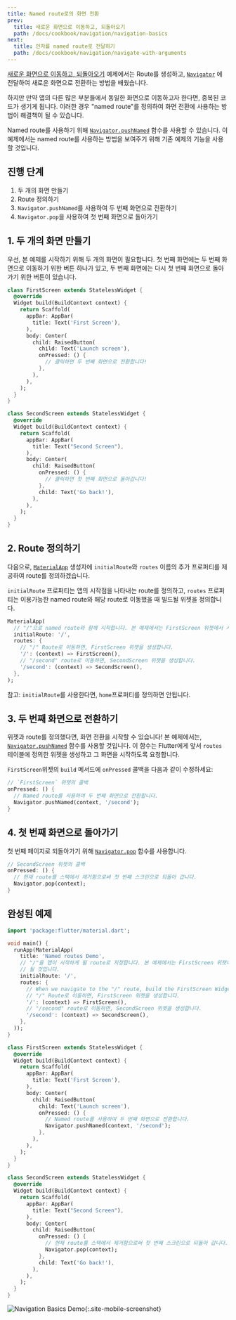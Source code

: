 ```yaml
---
title: Named route로의 화면 전환
prev:
  title: 새로운 화면으로 이동하고, 되돌아오기
  path: /docs/cookbook/navigation/navigation-basics
next:
  title: 인자를 named route로 전달하기
  path: /docs/cookbook/navigation/navigate-with-arguments
---
```


[새로운 화면으로 이동하고, 되돌아오기](/docs/cookbook/navigation/navigation-basics/)
예제에서는 Route를 생성하고,
[`Navigator`]({{site.api}}/flutter/widgets/Navigator-class.html)
에 전달하여 새로운 화면으로 전환하는 방법을 배웠습니다.

하지만 만약 앱의 다른 많은 부분들에서 동일한 화면으로 이동하고자 한다면, 중복된 코드가
생기게 됩니다. 이러한 경우 "named route"를 정의하여 화면 전환에 사용하는 방법이 해결책이
될 수 있습니다.

Named route를 사용하기 위해 [`Navigator.pushNamed`]({{site.api}}/flutter/widgets/Navigator/pushNamed.html)
함수를 사용할 수 있습니다. 이 예제에서는 named route를 사용하는 방법을 보여주기 위해
기존 예제의 기능을 사용할 것입니다.

## 진행 단계

  1. 두 개의 화면 만들기
  2. Route 정의하기
  3. `Navigator.pushNamed`를 사용하여 두 번째 화면으로 전환하기
  4. `Navigator.pop`을 사용하여 첫 번째 화면으로 돌아가기

## 1. 두 개의 화면 만들기

우선, 본 예제를 시작하기 위해 두 개의 화면이 필요합니다. 첫 번째 화면에는 두 번째 화면으로 
이동하기 위한 버튼 하나가 있고, 두 번째 화면에는 다시 첫 번째 화면으로 돌아가기 위한 버튼이
있습니다.

```dart
class FirstScreen extends StatelessWidget {
  @override
  Widget build(BuildContext context) {
    return Scaffold(
      appBar: AppBar(
        title: Text('First Screen'),
      ),
      body: Center(
        child: RaisedButton(
          child: Text('Launch screen'),
          onPressed: () {
            // 클릭하면 두 번째 화면으로 전환합니다!
          },
        ),
      ),
    );
  }
}

class SecondScreen extends StatelessWidget {
  @override
  Widget build(BuildContext context) {
    return Scaffold(
      appBar: AppBar(
        title: Text("Second Screen"),
      ),
      body: Center(
        child: RaisedButton(
          onPressed: () {
            // 클릭하면 첫 번째 화면으로 돌아갑니다!
          },
          child: Text('Go back!'),
        ),
      ),
    );
  }
}
```

## 2. Route 정의하기

다음으로, [`MaterialApp`]({{site.api}}/flutter/material/MaterialApp-class.html) 생성자에 
`initialRoute`와 `routes` 이름의 추가 프로퍼티를 제공하여 route를 정의하겠습니다. 

`initialRoute` 프로퍼티는 앱의 시작점을 나타내는 route를 정의하고, `routes` 프로퍼티는 이용가능한 
named route와 해당 route로 이동했을 때 빌드될 위젯을 정의합니다.

<!-- skip -->
```dart
MaterialApp(
  // "/"으로 named route와 함께 시작합니다. 본 예제에서는 FirstScreen 위젯에서 시작합니다.
  initialRoute: '/',
  routes: {
    // "/" Route로 이동하면, FirstScreen 위젯을 생성합니다.
    '/': (context) => FirstScreen(),
    // "/second" route로 이동하면, SecondScreen 위젯을 생성합니다.
    '/second': (context) => SecondScreen(),
  },
);
```

참고: `initialRoute`를 사용한다면, `home`프로퍼티를 정의하면 안됩니다.

## 3. 두 번째 화면으로 전환하기

위젯과 route를 정의했다면, 화면 전환을 시작할 수 있습니다! 본 예제에서는, 
[`Navigator.pushNamed`]({{site.api}}/flutter/widgets/Navigator/pushNamed.html)
함수를 사용할 것입니다. 이 함수는 Flutter에게 앞서 `routes` 테이블에 정의한 위젯을 생성하고 
그 화면을 시작하도록 요청합니다.


`FirstScreen`위젯의 `build` 메서드에 `onPressed` 콜백을 다음과 같이 수정하세요:

<!-- skip -->
```dart
// `FirstScreen` 위젯의 콜백
onPressed: () {
  // Named route를 사용하여 두 번째 화면으로 전환합니다.
  Navigator.pushNamed(context, '/second');
}
```

## 4. 첫 번째 화면으로 돌아가기

첫 번째 페이지로 되돌아가기 위해
[`Navigator.pop`]({{site.api}}/flutter/widgets/Navigator/pop.html)
함수를 사용합니다.

<!-- skip -->
```dart
// SecondScreen 위젯의 콜백
onPressed: () {
  // 현재 route를 스택에서 제거함으로써 첫 번째 스크린으로 되돌아 갑니다.
  Navigator.pop(context);
}
```

## 완성된 예제

```dart
import 'package:flutter/material.dart';

void main() {
  runApp(MaterialApp(
    title: 'Named routes Demo',
    // "/"을 앱이 시작하게 될 route로 지정합니다. 본 예제에서는 FirstScreen 위젯이 첫 번째 페이지가
    // 될 것입니다.
    initialRoute: '/',
    routes: {
      // When we navigate to the "/" route, build the FirstScreen Widget
      // "/" Route로 이동하면, FirstScreen 위젯을 생성합니다.
      '/': (context) => FirstScreen(),
      // "/second" route로 이동하면, SecondScreen 위젯을 생성합니다.
      '/second': (context) => SecondScreen(),
    },
  ));
}

class FirstScreen extends StatelessWidget {
  @override
  Widget build(BuildContext context) {
    return Scaffold(
      appBar: AppBar(
        title: Text('First Screen'),
      ),
      body: Center(
        child: RaisedButton(
          child: Text('Launch screen'),
          onPressed: () {
            // Named route를 사용하여 두 번째 화면으로 전환합니다.
            Navigator.pushNamed(context, '/second');
          },
        ),
      ),
    );
  }
}

class SecondScreen extends StatelessWidget {
  @override
  Widget build(BuildContext context) {
    return Scaffold(
      appBar: AppBar(
        title: Text("Second Screen"),
      ),
      body: Center(
        child: RaisedButton(
          onPressed: () {
            // 현재 route를 스택에서 제거함으로써 첫 번째 스크린으로 되돌아 갑니다.
            Navigator.pop(context);
          },
          child: Text('Go back!'),
        ),
      ),
    );
  }
}
```

![Navigation Basics Demo](/images/cookbook/navigation-basics.gif){:.site-mobile-screenshot}

